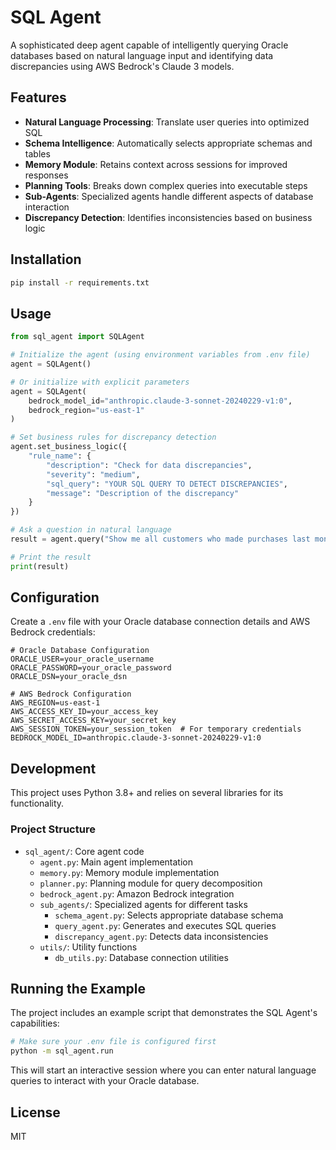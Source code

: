 # SQL Agent

A sophisticated deep agent capable of intelligently querying Oracle databases based on natural language input and identifying data discrepancies using AWS Bedrock's Claude 3 models.

## Features

- **Natural Language Processing**: Translate user queries into optimized SQL
- **Schema Intelligence**: Automatically selects appropriate schemas and tables
- **Memory Module**: Retains context across sessions for improved responses
- **Planning Tools**: Breaks down complex queries into executable steps
- **Sub-Agents**: Specialized agents handle different aspects of database interaction
- **Discrepancy Detection**: Identifies inconsistencies based on business logic

## Installation

```bash
pip install -r requirements.txt
```

## Usage

```python
from sql_agent import SQLAgent

# Initialize the agent (using environment variables from .env file)
agent = SQLAgent()

# Or initialize with explicit parameters
agent = SQLAgent(
    bedrock_model_id="anthropic.claude-3-sonnet-20240229-v1:0",
    bedrock_region="us-east-1"
)

# Set business rules for discrepancy detection
agent.set_business_logic({
    "rule_name": {
        "description": "Check for data discrepancies",
        "severity": "medium",
        "sql_query": "YOUR SQL QUERY TO DETECT DISCREPANCIES",
        "message": "Description of the discrepancy"
    }
})

# Ask a question in natural language
result = agent.query("Show me all customers who made purchases last month")

# Print the result
print(result)
```

## Configuration

Create a `.env` file with your Oracle database connection details and AWS Bedrock credentials:

```
# Oracle Database Configuration
ORACLE_USER=your_oracle_username
ORACLE_PASSWORD=your_oracle_password
ORACLE_DSN=your_oracle_dsn

# AWS Bedrock Configuration
AWS_REGION=us-east-1
AWS_ACCESS_KEY_ID=your_access_key
AWS_SECRET_ACCESS_KEY=your_secret_key
AWS_SESSION_TOKEN=your_session_token  # For temporary credentials
BEDROCK_MODEL_ID=anthropic.claude-3-sonnet-20240229-v1:0
```

## Development

This project uses Python 3.8+ and relies on several libraries for its functionality.

### Project Structure

- `sql_agent/`: Core agent code
  - `agent.py`: Main agent implementation
  - `memory.py`: Memory module implementation
  - `planner.py`: Planning module for query decomposition
  - `bedrock_agent.py`: Amazon Bedrock integration
  - `sub_agents/`: Specialized agents for different tasks
    - `schema_agent.py`: Selects appropriate database schema
    - `query_agent.py`: Generates and executes SQL queries
    - `discrepancy_agent.py`: Detects data inconsistencies
  - `utils/`: Utility functions
    - `db_utils.py`: Database connection utilities

## Running the Example

The project includes an example script that demonstrates the SQL Agent's capabilities:

```bash
# Make sure your .env file is configured first
python -m sql_agent.run
```

This will start an interactive session where you can enter natural language queries to interact with your Oracle database.

## License

MIT
